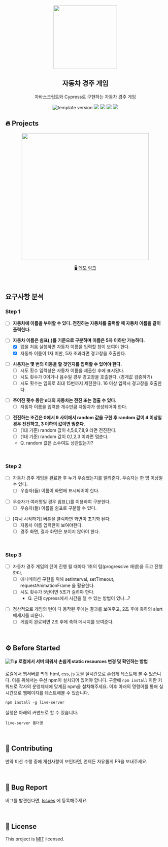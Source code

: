 <br/>
<p align="middle" >
  <img width="200px;" src="https://user-images.githubusercontent.com/50367798/106415730-2645a280-6493-11eb-876c-ef7172652261.png"/>
</p>
<h2 align="middle">자동차 경주 게임</h2>
<p align="middle">자바스크립트와 Cypress로 구현하는 자동차 경주 게임</p>
<p align="middle">
  <img src="https://img.shields.io/badge/version-1.0.0-blue?style=flat-square" alt="template version"/>
  <img src="https://img.shields.io/badge/language-html-red.svg?style=flat-square"/>
  <img src="https://img.shields.io/badge/language-css-blue.svg?style=flat-square"/>
  <img src="https://img.shields.io/badge/language-js-yellow.svg?style=flat-square"/>
  <img src="https://img.shields.io/badge/license-MIT-brightgreen.svg?style=flat-square"/>
</p>

## 🔥 Projects

<p align="middle">
  <img width="400" src="https://techcourse-storage.s3.ap-northeast-2.amazonaws.com/7c76e809d82a4a3aa0fd78a86be25427">
</p>

<p align="middle">
  <a href="https://next-step.github.io/js-racingcar/">🖥️ 데모 링크</a>
</p>

<br>

## 요구사항 분석

### Step 1

- [ ] **자동차에 이름을 부여할 수 있다. 전진하는 자동차를 출력할 때 자동차 이름을 같이 출력한다.**

>

- [ ] **자동차 이름은 쉼표(,)를 기준으로 구분하며 이름은 5자 이하만 가능하다.**
  - [x] 앱을 처음 실행하면 자동차 이름을 입력할 창이 보여야 한다.
  - [x] 자동차 이름이 1자 미만, 5자 초과라면 경고창을 호출한다.

>

- [ ] **사용자는 몇 번의 이동을 할 것인지를 입력할 수 있어야 한다.**
  - [ ] 시도 횟수 입력창은 자동차 이름을 제출한 후에 표시된다.
  - [ ] 시도 횟수가 0이거나 음수일 경우 경고창을 호출한다. (경계값 검증하기)
  - [ ] 시도 횟수는 임의로 최대 15번까지 제한한다. 16 이상 입력시 경고창을 호출한다.

>

- [ ] **주어진 횟수 동안 n대의 자동차는 전진 또는 멈출 수 있다.**
  - [ ] 자동차 이름을 입력한 개수만큼 자동차가 생성되어야 한다.

>

- [ ] **전진하는 조건은 0에서 9 사이에서 random 값을 구한 후 random 값이 4 이상일 경우 전진하고, 3 이하의 값이면 멈춘다.**
  - [ ] (1대 기준) random 값이 4,5,6,7,8,9 라면 전진한다.
  - [ ] (1대 기준) random 값이 0,1,2,3 이라면 멈춘다.
  - Q. random 값은 소수여도 상관없는가?

<br>

### Step 2

- [ ] 자동차 경주 게임을 완료한 후 누가 우승했는지를 알려준다. 우승자는 한 명 이상일 수 있다.
  - [ ] 우승자(들) 이름이 화면에 표시되어야 한다.

>

- [ ] 우승자가 여러명일 경우 쉼표(,)를 이용하여 구분한다.
  - [ ] 우승자(들) 이름을 쉼표로 구분할 수 있다.

>

- [ ] [다시 시작하기] 버튼을 클릭하면 화면이 초기화 된다.
  - [ ] 자동차 이름 입력란이 보여야한다.
  - [ ] 경주 화면, 결과 화면은 보이지 않아야 한다.

<br>

### Step 3

- [ ] 자동차 경주 게임의 턴이 진행 될 때마다 1초의 텀(progressive 재생)을 두고 진행한다.
  - [ ] 애니메이션 구현을 위해 setInterval, setTimeout, requestAnimationFrame 을 활용한다.
  - [ ] 시도 횟수가 5번이면 5초가 걸려야 한다.
    - Q. 근데 cypress에서 시간을 잴 수 있는 방법이 있나...?

>

- [ ] 정상적으로 게임의 턴이 다 동작된 후에는 결과를 보여주고, 2초 후에 축하의 alert 메세지를 띄운다.
  - [ ] 게임이 완료되면 2초 후에 축하 메시지를 보여준다.

<br>

## ⚙️ Before Started

#### <img alt="Tip" src="https://img.shields.io/static/v1.svg?label=&message=Tip&style=flat-square&color=673ab8"> 로컬에서 서버 띄워서 손쉽게 static resources 변경 및 확인하는 방법

로컬에서 웹서버를 띄워 html, css, js 등을 실시간으로 손쉽게 테스트해 볼 수 있습니다. 이를 위해서는 우선 npm이 설치되어 있어야 합니다. 구글에 `npm install` 이란 키워드로 각자의 운영체제에 맞게끔 npm을 설치해주세요. 이후 아래의 명령어를 통해 실시간으로 웹페이지를 테스트해볼 수 있습니다.

```
npm install -g live-server
```

실행은 아래의 커맨드로 할 수 있습니다.

```
live-server 폴더명
```

<br>

## 👏 Contributing

만약 미션 수행 중에 개선사항이 보인다면, 언제든 자유롭게 PR을 보내주세요.

<br>

## 🐞 Bug Report

버그를 발견한다면, [Issues](https://github.com/next-step/js-racingcar/issues) 에 등록해주세요.

<br>

## 📝 License

This project is [MIT](https://github.com/next-step/js-racingcar/blob/main/LICENSE) licensed.
